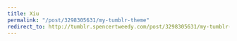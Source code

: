 ```yaml
---
title: Xiu
permalink: "/post/3298305631/my-tumblr-theme"
redirect_to: http://tumblr.spencertweedy.com/post/3298305631/my-tumblr-theme
---
```


